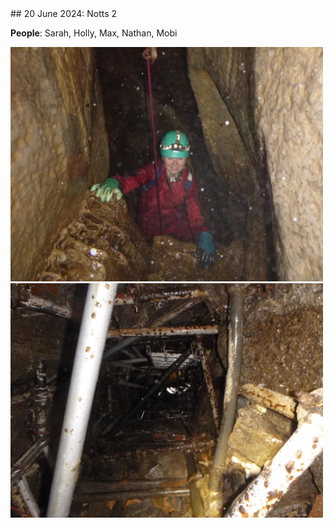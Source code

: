 <link rel="stylesheet" href="styles.css">
## 20 June 2024: Notts 2

**People**: Sarah, Holly, Max, Nathan, Mobi

<img src="images/notts.jpeg" alt="Description" width="500">
<img src="images/1733449617037.jpeg" alt="Description" width="500">
